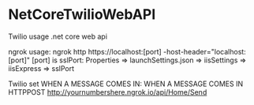 # NetCoreTwilioWebAPI
Twilio usage .net core web api

ngrok usage:
ngrok http https://localhost:[port] -host-header="localhost:[port]"
[port] is sslPort: Properties => launchSettings.json => iisSettings => iisExpress => sslPort


Twilio set WHEN A MESSAGE COMES IN:
WHEN A MESSAGE COMES IN
HTTPPOST
http://yournumbershere.ngrok.io/api/Home/Send
 
